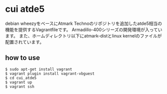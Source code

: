# cui atde5

debian wheezyをベースにAtmark Technoのリポジトリを追加したatde5相当の機能を提供するVagrantfileです。
Armadillo-400シリーズの開発環境が入っています。
また、ホームディレクトリ以下にatmark-distとlinux kernelのファイルが配置されています。

## how to use

    $ sudo apt-get install vagrant
    $ vagrant plugin install vagrant-vbguest
    $ cd cui_atde5
    $ vagrant up
    $ vagrant ssh

